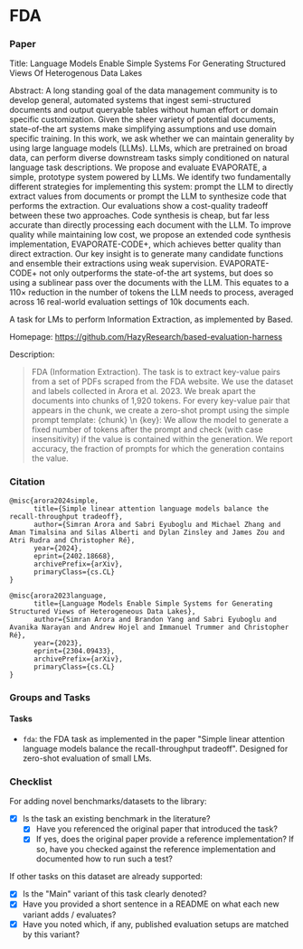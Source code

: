 # FDA

### Paper

Title: Language Models Enable Simple Systems For
Generating Structured Views Of Heterogenous Data
Lakes

Abstract: A long standing goal of the data management community is to develop general, automated systems
that ingest semi-structured documents and output queryable tables without human effort or domain
specific customization. Given the sheer variety of potential documents, state-of-the art systems make
simplifying assumptions and use domain specific training. In this work, we ask whether we can
maintain generality by using large language models (LLMs). LLMs, which are pretrained on broad
data, can perform diverse downstream tasks simply conditioned on natural language task descriptions.
We propose and evaluate EVAPORATE, a simple, prototype system powered by LLMs. We identify
two fundamentally different strategies for implementing this system: prompt the LLM to directly
extract values from documents or prompt the LLM to synthesize code that performs the extraction.
Our evaluations show a cost-quality tradeoff between these two approaches. Code synthesis is cheap,
but far less accurate than directly processing each document with the LLM. To improve quality while
maintaining low cost, we propose an extended code synthesis implementation, EVAPORATE-CODE+,
which achieves better quality than direct extraction. Our key insight is to generate many candidate
functions and ensemble their extractions using weak supervision. EVAPORATE-CODE+ not only
outperforms the state-of-the art systems, but does so using a sublinear pass over the documents with
the LLM. This equates to a 110× reduction in the number of tokens the LLM needs to process,
averaged across 16 real-world evaluation settings of 10k documents each.

A task for LMs to perform Information Extraction, as implemented by Based.

Homepage: https://github.com/HazyResearch/based-evaluation-harness

Description:
> FDA (Information Extraction). The task is to extract key-value pairs from a set of PDFs scraped from the FDA website. We use the dataset and labels collected in Arora et al. 2023. We break apart the documents into chunks of 1,920 tokens. For every key-value pair that appears in the chunk, we create a zero-shot prompt using the simple prompt template: {chunk} \n {key}: We allow the model to generate a fixed number of tokens after the prompt and check (with case insensitivity) if the value is contained within the generation. We report accuracy, the fraction of prompts for which the generation contains the value.

### Citation

```
@misc{arora2024simple,
      title={Simple linear attention language models balance the recall-throughput tradeoff},
      author={Simran Arora and Sabri Eyuboglu and Michael Zhang and Aman Timalsina and Silas Alberti and Dylan Zinsley and James Zou and Atri Rudra and Christopher Ré},
      year={2024},
      eprint={2402.18668},
      archivePrefix={arXiv},
      primaryClass={cs.CL}
}

@misc{arora2023language,
      title={Language Models Enable Simple Systems for Generating Structured Views of Heterogeneous Data Lakes},
      author={Simran Arora and Brandon Yang and Sabri Eyuboglu and Avanika Narayan and Andrew Hojel and Immanuel Trummer and Christopher Ré},
      year={2023},
      eprint={2304.09433},
      archivePrefix={arXiv},
      primaryClass={cs.CL}
}

```

### Groups and Tasks

#### Tasks

* `fda`: the FDA task as implemented in the paper "Simple linear attention language models balance the recall-throughput tradeoff". Designed for zero-shot evaluation of small LMs.

### Checklist

For adding novel benchmarks/datasets to the library:

* [x] Is the task an existing benchmark in the literature?
    * [x] Have you referenced the original paper that introduced the task?
    * [x] If yes, does the original paper provide a reference implementation? If so, have you checked against the reference implementation and documented how to run such a test?

If other tasks on this dataset are already supported:

* [x] Is the "Main" variant of this task clearly denoted?
* [x] Have you provided a short sentence in a README on what each new variant adds / evaluates?
* [x] Have you noted which, if any, published evaluation setups are matched by this variant?
